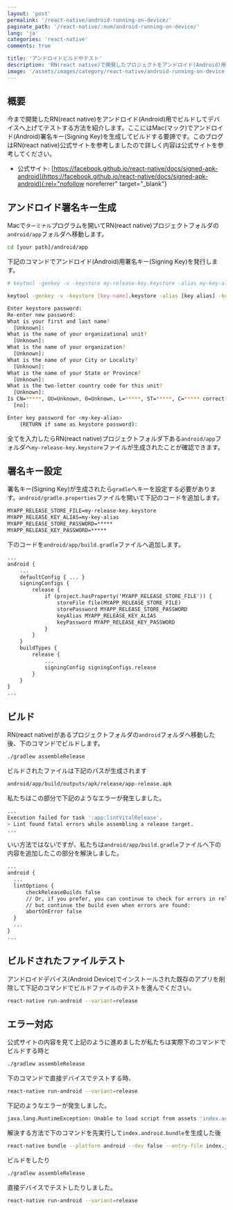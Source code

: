 ```yaml
---
layout: 'post'
permalink: '/react-native/android-running-on-device/'
paginate_path: '/react-native/:num/android-running-on-device/'
lang: 'ja'
categories: 'react-native'
comments: true

title: 'アンドロイドビルドやテスト'
description: 'RN(react native)で開発したプロジェクトをアンドロイド(Android)用でビルドしてデバイスでテストしてみましょう。'
image: '/assets/images/category/react-native/android-running-on-device.jpg'
---
```



## 概要
今まで開発したRN(react native)をアンドロイド(Android)用でビルドしてデバイスへ上げてテストする方法を紹介します。ここにはMac(マック)でアンドロイド(Android)署名キー(Signing Key)を生成してビルドする要諦です。このブログはRN(react native)公式サイトを参考しましたので詳しく内容は公式サイトを参考してください。

- 公式サイト: [https://facebook.github.io/react-native/docs/signed-apk-android](https://facebook.github.io/react-native/docs/signed-apk-android){:rel="nofollow noreferrer" target="_blank"}

## アンドロイド署名キー生成
Macで```ターミナル```プログラムを開いてRN(react native)プロジェクトフォルダの```android/app```フォルダへ移動します。

```bash
cd [your path]/android/app
```

下記のコマンドでアンドロイド(Android)用署名キー(Signing Key)を発行します。

```bash
# keytool -genkey -v -keystore my-release-key.keystore -alias my-key-alias -keyalg RSA -keysize 2048 -validity 10000

keytool -genkey -v -keystore [key-name].keystore -alias [key alias] -keyalg RSA -keysize 2048 -validity 10000

Enter keystore password:
Re-enter new password:
What is your first and last name?
  [Unknown]:
What is the name of your organizational unit?
  [Unknown]:
What is the name of your organization?
  [Unknown]:
What is the name of your City or Locality?
  [Unknown]:
What is the name of your State or Province?
  [Unknown]:
What is the two-letter country code for this unit?
  [Unknown]:
Is CN=*****, OU=Unknown, O=Unknown, L=*****, ST=*****, C=***** correct?
  [no]:

Enter key password for <my-key-alias>
    (RETURN if same as keystore password):
```

全てを入力したらRN(react native)プロジェクトフォルダ下ある```android/app```フォルダへ```my-release-key.keystore```ファイルが生成されたことが確認できます。

## 署名キー設定
署名キー(Signing Key)が生成されたら```gradle```へキーを設定する必要があります。```android/gradle.properties```ファイルを開いて下記のコードを追加します。

```xml
MYAPP_RELEASE_STORE_FILE=my-release-key.keystore
MYAPP_RELEASE_KEY_ALIAS=my-key-alias
MYAPP_RELEASE_STORE_PASSWORD=*****
MYAPP_RELEASE_KEY_PASSWORD=*****
```

下のコードを```android/app/build.gradle```ファイルへ追加します。

```xml
...
android {
    ...
    defaultConfig { ... }
    signingConfigs {
        release {
            if (project.hasProperty('MYAPP_RELEASE_STORE_FILE')) {
                storeFile file(MYAPP_RELEASE_STORE_FILE)
                storePassword MYAPP_RELEASE_STORE_PASSWORD
                keyAlias MYAPP_RELEASE_KEY_ALIAS
                keyPassword MYAPP_RELEASE_KEY_PASSWORD
            }
        }
    }
    buildTypes {
        release {
            ...
            signingConfig signingConfigs.release
        }
    }
}
...
```

## ビルド
RN(react native)があるプロジェクトフォルダの```android```フォルダへ移動した後、下のコマンドでビルドします。

```bash
./gradlew assembleRelease
```

ビルドされたファイルは下記のパスが生成されます

```bash
android/app/build/outputs/apk/release/app-release.apk
```

私たちはこの部分で下記のようなエラーが発生しました。

```bash
...
Execution failed for task ':app:lintVitalRelease'.
> Lint found fatal errors while assembling a release target.
...
```

いい方法ではないですが、私たちは```android/app/build.gradle```ファイルへ下の内容を追加したこの部分を解決しました。

```xml
...
android {
  ...
  lintOptions {
      checkReleaseBuilds false
      // Or, if you prefer, you can continue to check for errors in release builds,
      // but continue the build even when errors are found:
      abortOnError false
  }
  ...
}
...
```


## ビルドされたファイルテスト
アンドロイドデバイス(Android Device)でインストールされた既存のアプリを削除して下記のコマンドでビルドファイルのテストを進んでください。

```bash
react-native run-android --variant=release
```

## エラー対応
公式サイトの内容を見て上記のように進めましたが私たちは実際下のコマンドでビルドする時と

```bash
./gradlew assembleRelease
```

下のコマンドで直接デバイスでテストする時、

```bash
react-native run-android --variant=release
```

下記のようなエラーが発生しました。

```bash
java.lang.RuntimeException: Unable to load script from assets 'index.android.bundle'. Make sure your bundle is packaged correctly or you're running a packager server.
```

解決する方法で下のコマンドを先実行して```index.android.bundle```を生成した後

```bash
react-native bundle --platform android --dev false --entry-file index.js --bundle-output android/app/src/main/assets/index.android.bundle
```

ビルドをしたり

```bash
./gradlew assembleRelease
```

直接デバイスでテストしたりしました。

```bash
react-native run-android --variant=release
```
